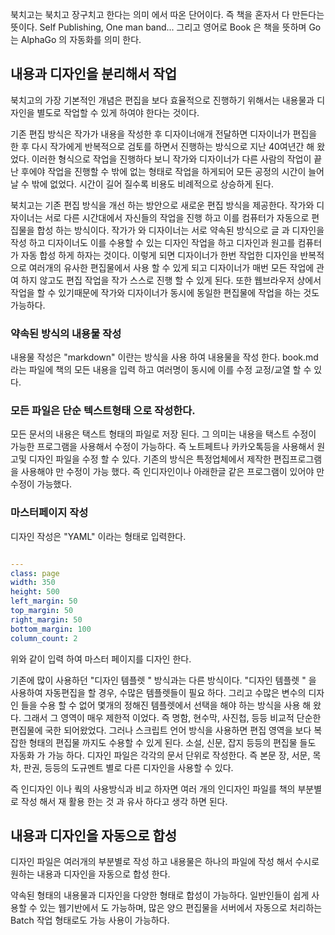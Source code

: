 북치고는 북치고 장구치고 한다는 의미 에서 따온 단어이다.
즉 책을 혼자서 다 만든다는 뜻이다. Self Publishing, One man band...
그리고 영어로 Book 은 책을 뜻하며 Go 는 AlphaGo 의 자동화를 의미 한다.
## 내용과 디자인을 분리해서 작업

북치고의 가장 기본적인 개념은 편집을 보다 효율적으로 진행하기 위해서는 내용물과 디자인을 별도로 작업할 수 있게 하여야 한다는 것이다.

기존 편집 방식은 작가가 내용을 작성한 후 디자이너애개 전달하면 디자이너가 편집을 한 후 다시 작가에게 반복적으로 검토를 하면서 진행하는 방식으로 지난 40여년간 해 왔었다. 이러한 형식으로 작업을 진행하다 보니 작가와 디자이너가 다른 사람의 작업이 끝난 후에야 작업을 진행할 수 밖에 없는 형태로 작업을 하게되어 모든 공정의 시간이 늘어날 수 밖에 없었다.  시간이 길어 질수록 비용도 비례적으로 상승하게 된다.

북치고는 기존 편집 방식을  개선 하는 방안으로 새로운 편집 방식을 제공한다.
작가와 디자이너는 서로 다른 시간대에서 자신들의 작업을 진행 하고  이를  컴퓨터가 자동으로 편집물을 합성 하는 방식이다. 
작가가 와 디자이너는 서로 약속된 방식으로 글 과 디자인을 작성 하고 디자이너도 이를 수용할 수 있는 디자인 작업을 하고  디자인과 원고를  컴퓨터가 자동 합성 하게 하자는 것이다. 이렇게 되면 디자이너가 한번 작업한 디자인을 반복적으로 여러개의 유사한 편집물에서 사용 할 수 있게 되고 디자이너가 매번 모든 작업에 관여 하지 않고도 편집 작업을 작가 스스로 진행 할 수 있게 된다.
또한 웹브라우저 상에서 작업을 할  수 있기때문에 작가와 디자이너가 동시에  동일한 편집물에 작업을 하는 것도 가능하다.

### 약속된 방식의 내용물 작성

내용물 작성은  "markdown" 이란는 방식을 사용 하여 내용물을  작성 한다. book.md 라는 파일에 책의 모든 내용을 입력 하고  여러명이 동시에 이를 수정 교정/교열 할 수 있다. 

### 모든 파일은 단순 텍스트형태 으로 작성한다.

모든 문서의 내용은 택스트 형태의 파일로 저장 된다. 그 의미는 내용을 택스트 수정이 가능한 프로그램을 사용해서 수정이 가능하다.  즉 노트페트나 카카오톡등을 사용해서 원고및 디자인 파일을 수정 할 수 있다.
기존의 방식은 특정업체에서 제작한 편집프로그램을 사용해야 만 수정이 가능 했다. 즉 인디자인이나 아래한글 같은 프로그램이 있어야 만 수정이 가능했다.
### 마스터페이지 작성

디자인 작성은 "YAML" 이라는 형태로 입력한다. 
```
```
```yaml
---
class: page
width: 350
height: 500
left_margin: 50
top_margin: 50
right_margin: 50
bottom_margin: 100
column_count: 2
```
위와 같이 입력 하여 마스터 페이지를 디자인 한다.




기존에 많이 사용하던 "디자인 템플렛 " 방식과는 다른 방식이다.
"디자인 템플렛 " 을 사용하여 자동편집을 할 경우, 수많은 템플렛들이 필요 하다.
그리고 수많은 변수의 디자인 들을 수용 할 수 없어 몇개의 정해진 템플렛에서 선택을 해야 하는 방식을 사용 해 왔다. 그래서 그 영역이 매우 제한적 이었다. 즉 명함, 현수막, 사진첩, 등등 비교적 단순한 편집물에 국한 되어왔었다.
그러나 스크립트 언어 방식을 사용하면 편집 영역을 보다 복잡한 형태의 편집물 까지도 수용할 수 있게 된다. 소설, 신문, 잡지 등등의 편집물 들도 자동화 가 가능 하다.
디자인 파일은 각각의 문서 단위로 작성한다. 즉 본문 장, 서문, 목차, 판권, 등등의 도규멘트 별로 다른 디자인을 사용할 수 있다. 

즉 인디자인 이나 쿽의 사용방식과 비교 하자면 여러 개의 인디자인 파일를 책의 부분별로 작성 해서 재 활용 한는 것 과 유사 하다고 생각 하면 된다. 

## 내용과 디자인을 자동으로 합성
디자인 파일은 여러개의 부분별로 작성 하고  내용물은 하나의 파일에 작성 해서 수시로 원하는 내용과 디자인을 자동으로 합성 한다.

약속된 형태의 내용물과 디자인을 다양한 형태로 합성이 가능하다. 일반인들이 쉽게 사용할 수 있는 웹기반에서 도 가능하며, 많은 양으 편집물을 서버에서 자동으로 처리하는 Batch 작업 형태로도  가능 사용이 가능하다.


